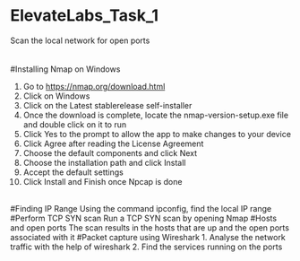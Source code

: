 # ElevateLabs_Task_1  
Scan the local network for open ports<br><br>  
#Installing Nmap on Windows  
1. Go to https://nmap.org/download.html  
2. Click on Windows  
3. Click on the Latest stablerelease self-installer  
4. Once the download is complete, locate the nmap-version-setup.exe file and double click on it to run  
5. Click <bold>Yes to the prompt to allow the app to make changes to your device  
6. Click <bold>Agree after reading the License Agreement  
7. Choose the default components and click Next  
8. Choose the installation path and click Install  
9. Accept the default settings  
10. Click Install and Finish once Npcap is done  
<br>
#Finding IP Range  
Using the command ipconfig, find the local IP range  
#Perform TCP SYN scan   
Run a TCP SYN scan by opening Nmap  
#Hosts and open ports  
The scan results in the hosts that are up and the open ports associated with it    
#Packet capture using Wireshark  
1. Analyse the network traffic with the help of wireshark  
2. Find the services running on the ports
